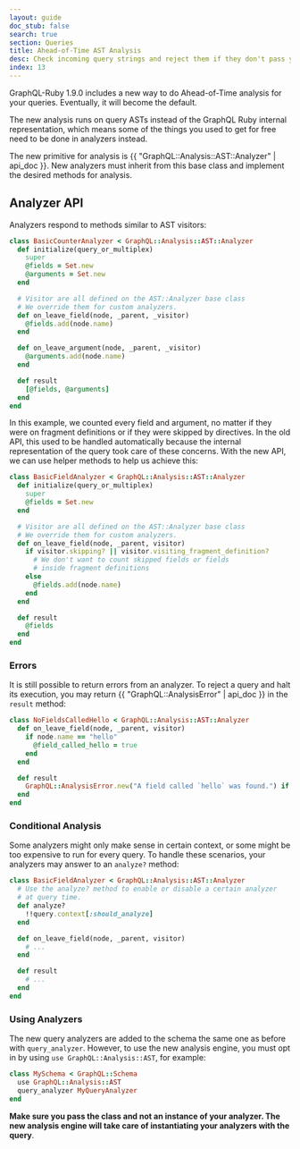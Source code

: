 ```yaml
---
layout: guide
doc_stub: false
search: true
section: Queries
title: Ahead-of-Time AST Analysis
desc: Check incoming query strings and reject them if they don't pass your checks
index: 13
---
```


GraphQL-Ruby 1.9.0 includes a new way to do Ahead-of-Time analysis for your queries. Eventually, it will become the
default.

The new analysis runs on query ASTs instead of the GraphQL Ruby internal representation, which means some of the things you used to get for free need to be done in analyzers instead.

The new primitive for analysis is {{ "GraphQL::Analysis::AST::Analyzer" | api_doc }}. New analyzers must inherit from this base class and implement the desired methods for analysis.

## Analyzer API

Analyzers respond to methods similar to AST visitors:

```ruby
class BasicCounterAnalyzer < GraphQL::Analysis::AST::Analyzer
  def initialize(query_or_multiplex)
    super
    @fields = Set.new
    @arguments = Set.new
  end

  # Visitor are all defined on the AST::Analyzer base class
  # We override them for custom analyzers.
  def on_leave_field(node, _parent, _visitor)
    @fields.add(node.name)
  end

  def on_leave_argument(node, _parent, _visitor)
    @arguments.add(node.name)
  end

  def result
    [@fields, @arguments]
  end
end
```

In this example, we counted every field and argument, no matter if they were on fragment definitions
or if they were skipped by directives. In the old API, this used to be handled automatically because
the internal representation of the query took care of these concerns. With the new API, we can use helper
methods to help us achieve this:

```ruby
class BasicFieldAnalyzer < GraphQL::Analysis::AST::Analyzer
  def initialize(query_or_multiplex)
    super
    @fields = Set.new
  end

  # Visitor are all defined on the AST::Analyzer base class
  # We override them for custom analyzers.
  def on_leave_field(node, _parent, visitor)
    if visitor.skipping? || visitor.visiting_fragment_definition?
      # We don't want to count skipped fields or fields
      # inside fragment definitions
    else
      @fields.add(node.name)
    end
  end

  def result
    @fields
  end
end
```

### Errors

It is still possible to return errors from an analyzer. To reject a query and halt its execution, you may return {{ "GraphQL::AnalysisError" | api_doc }} in the `result` method:

```ruby
class NoFieldsCalledHello < GraphQL::Analysis::AST::Analyzer
  def on_leave_field(node, _parent, visitor)
    if node.name == "hello"
      @field_called_hello = true
    end
  end

  def result
    GraphQL::AnalysisError.new("A field called `hello` was found.") if @field_called_hello
  end
end
```

### Conditional Analysis

Some analyzers might only make sense in certain context, or some might be too expensive to run for every query. To handle these scenarios, your analyzers may answer to an `analyze?` method:

```ruby
class BasicFieldAnalyzer < GraphQL::Analysis::AST::Analyzer
  # Use the analyze? method to enable or disable a certain analyzer
  # at query time.
  def analyze?
    !!query.context[:should_analyze]
  end

  def on_leave_field(node, _parent, visitor)
    # ...
  end

  def result
    # ...
  end
end
```

### Using Analyzers

The new query analyzers are added to the schema the same one as before with `query_analyzer`. However, to use the new analysis engine, you must opt in by using `use GraphQL::Analysis::AST`, for example:

```ruby
class MySchema < GraphQL::Schema
  use GraphQL::Analysis::AST
  query_analyzer MyQueryAnalyzer
end
```

**Make sure you pass the class and not an instance of your analyzer. The new analysis engine will take care of instantiating your analyzers with the query**.
